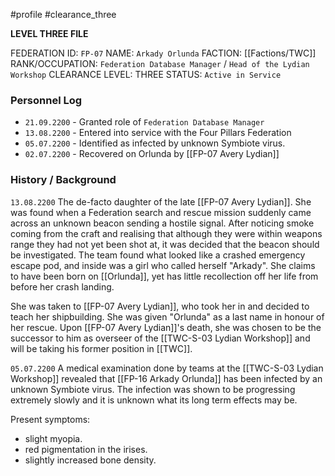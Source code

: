 #profile #clearance_three 

**LEVEL THREE FILE**

FEDERATION ID: `FP-07`
NAME: `Arkady Orlunda`
FACTION: [[Factions/TWC]]
RANK/OCCUPATION: `Federation Database Manager` / `Head of the Lydian Workshop`
CLEARANCE LEVEL: THREE
STATUS: `Active in Service`

### Personnel Log
- `21.09.2200` - Granted role of `Federation Database Manager`
- `13.08.2200` - Entered into service with the Four Pillars Federation
- `05.07.2200` - Identified as infected by unknown Symbiote virus.
- `02.07.2200` - Recovered on Orlunda by [[FP-07 Avery Lydian]]

### History / Background
`13.08.2200`
The de-facto daughter of the late [[FP-07 Avery Lydian]]. She was found when a Federation search and rescue mission suddenly came across an unknown beacon sending a hostile signal. After noticing smoke coming from the craft and realising that although they were within weapons range they had not yet been shot at, it was decided that the beacon should be investigated.
The team found what looked like a crashed emergency escape pod, and inside was a girl who called herself "Arkady". She claims to have been born on [[Orlunda]], yet has little recollection off her life from before her crash landing.

She was taken to [[FP-07 Avery Lydian]], who took her in and decided to teach her shipbuilding. She was given "Orlunda" as a last name in honour of her rescue.
Upon [[FP-07 Avery Lydian]]'s death, she was chosen to be the successor to him as overseer of the [[TWC-S-03 Lydian Workshop]] and will be taking his former position in [[TWC]].

`05.07.2200`
A medical examination done by teams at the [[TWC-S-03 Lydian Workshop]] revealed that [[FP-16 Arkady Orlunda]] has been infected by an unknown Symbiote virus. The infection was shown to be progressing extremely slowly and it is unknown what its long term effects may be.

Present symptoms:
- slight myopia.
- red pigmentation in the irises.
- slightly increased bone density.